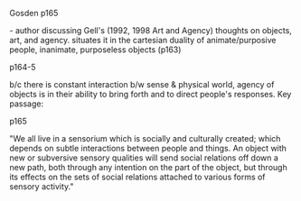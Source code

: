 Gosden p165

  

\- author discussing Gell's \(1992, 1998 Art and Agency\) thoughts on objects,
art, and agency. situates it in the cartesian duality of animate/purposive
people, inanimate, purposeless objects \(p163\)

  

p164-5

b/c there is constant interaction b/w sense & physical world, agency of
objects is in their ability to bring forth and to direct people's responses.
Key passage:

  

p165

"We all live in a sensorium which is socially and culturally created; which
depends on subtle interactions between people and things. An object with new
or subversive sensory qualities will send social relations off down a new
path, both through any intention on the part of the object, but through its
effects on the sets of social relations attached to various forms of sensory
activity."

